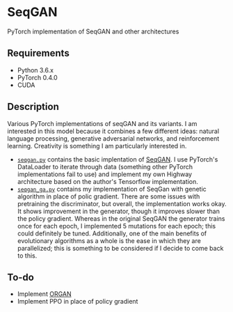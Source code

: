 # SeqGAN
PyTorch implementation of SeqGAN and other architectures

## Requirements
* Python 3.6.x
* PyTorch 0.4.0
* CUDA

## Description
Various PyTorch implementations of seqGAN and its variants.  I am interested in this model because it combines a few different ideas: natural language processing, generative adversarial networks, and reinforcement learning.  Creativity is something I am particularly interested in.

* [`seqgan.py`](https://github.com/rhshi/seqGAN/blob/master/seqgan.py) contains the basic implentation of [SeqGAN](https://arxiv.org/pdf/1609.05473.pdf).  I use PyTorch's DataLoader to iterate through data (something other PyTorch implementations fail to use) and implement my own Highway architecture based on the author's Tensorflow implementation.
* [`seqgan_ga.py`](https://github.com/rhshi/SeqGAN/blob/master/seqgan_ga.py) contains my implementation of SeqGan with genetic algorithm in place of polic gradient.  There are some issues with pretraining the discriminator, but overall, the implementation works okay.  It shows improvement in the generator, though it improves slower than the policy gradient.  Whereas in the original SeqGAN the generator trains once for each epoch, I implemented 5 mutations for each epoch; this could definitely be tuned.  Additionally, one of the main benefits of evolutionary algorithms as a whole is the ease in which they are parallelized; this is something to be considered if I decide to come back to this.

## To-do
* Implement [ORGAN](https://arxiv.org/pdf/1705.10843.pdf)
* Implement PPO in place of policy gradient
